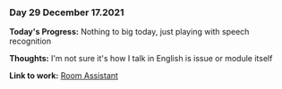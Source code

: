 ### Day 29 December 17.2021

**Today's Progress:** Nothing to big today, just playing with speech recognition

**Thoughts:** I'm not sure it's how I talk in English is issue or module itself

**Link to work:** [Room Assistant](https://github.com/Pablo203/RoomAssistant/)